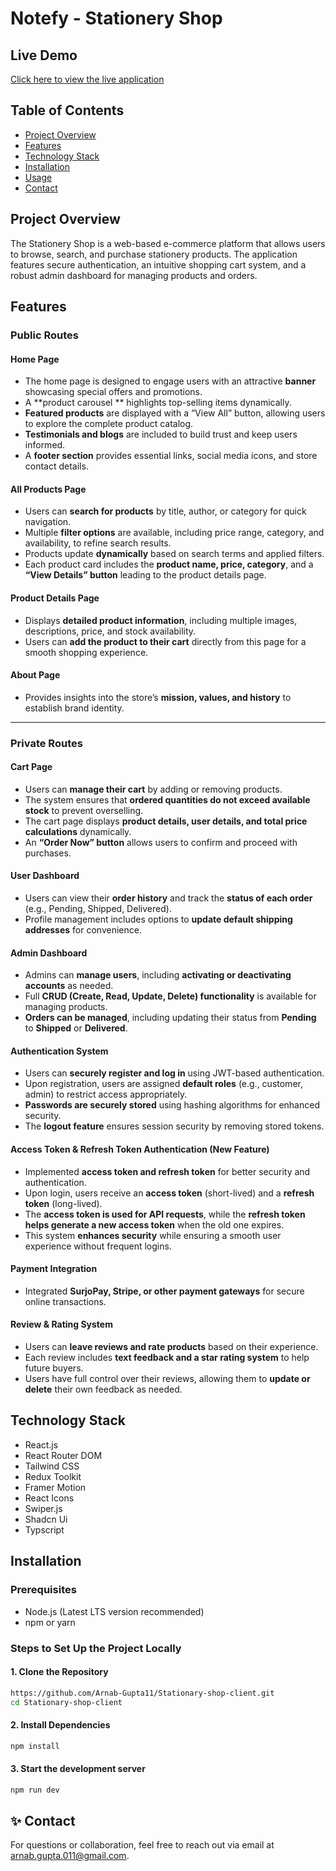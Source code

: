 # Notefy - Stationery Shop

## Live Demo

[Click here to view the live application](https://notefy-six.vercel.app/)

## Table of Contents

- [Project Overview](#project-overview)
- [Features](#features)
- [Technology Stack](#technology-stack)
- [Installation](#installation)
- [Usage](#usage)
- [Contact](#contact)

## Project Overview

The Stationery Shop is a web-based e-commerce platform that allows users to browse, search, and purchase stationery products. The application features secure authentication, an intuitive shopping cart system, and a robust admin dashboard for managing products and orders.

## Features

### Public Routes

#### Home Page

- The home page is designed to engage users with an attractive **banner** showcasing special offers and promotions.
- A **product carousel ** highlights top-selling items dynamically.
- **Featured products** are displayed with a “View All” button, allowing users to explore the complete product catalog.
- **Testimonials and blogs** are included to build trust and keep users informed.
- A **footer section** provides essential links, social media icons, and store contact details.

#### All Products Page

- Users can **search for products** by title, author, or category for quick navigation.
- Multiple **filter options** are available, including price range, category, and availability, to refine search results.
- Products update **dynamically** based on search terms and applied filters.
- Each product card includes the **product name, price, category**, and a **“View Details” button** leading to the product details page.

#### Product Details Page

- Displays **detailed product information**, including multiple images, descriptions, price, and stock availability.
- Users can **add the product to their cart** directly from this page for a smooth shopping experience.

#### About Page

- Provides insights into the store’s **mission, values, and history** to establish brand identity.

---

### Private Routes

#### Cart Page

- Users can **manage their cart** by adding or removing products.
- The system ensures that **ordered quantities do not exceed available stock** to prevent overselling.
- The cart page displays **product details, user details, and total price calculations** dynamically.
- An **“Order Now” button** allows users to confirm and proceed with purchases.

#### User Dashboard

- Users can view their **order history** and track the **status of each order** (e.g., Pending, Shipped, Delivered).
- Profile management includes options to **update default shipping addresses** for convenience.

#### Admin Dashboard

- Admins can **manage users**, including **activating or deactivating accounts** as needed.
- Full **CRUD (Create, Read, Update, Delete) functionality** is available for managing products.
- **Orders can be managed**, including updating their status from **Pending** to **Shipped** or **Delivered**.

#### Authentication System

- Users can **securely register and log in** using JWT-based authentication.
- Upon registration, users are assigned **default roles** (e.g., customer, admin) to restrict access appropriately.
- **Passwords are securely stored** using hashing algorithms for enhanced security.
- The **logout feature** ensures session security by removing stored tokens.

#### Access Token & Refresh Token Authentication (New Feature)

- Implemented **access token and refresh token** for better security and authentication.
- Upon login, users receive an **access token** (short-lived) and a **refresh token** (long-lived).
- The **access token is used for API requests**, while the **refresh token helps generate a new access token** when the old one expires.
- This system **enhances security** while ensuring a smooth user experience without frequent logins.

#### Payment Integration

- Integrated **SurjoPay, Stripe, or other payment gateways** for secure online transactions.

#### Review & Rating System

- Users can **leave reviews and rate products** based on their experience.
- Each review includes **text feedback and a star rating system** to help future buyers.
- Users have full control over their reviews, allowing them to **update or delete** their own feedback as needed.

## Technology Stack

- React.js
- React Router DOM
- Tailwind CSS
- Redux Toolkit
- Framer Motion
- React Icons
- Swiper.js
- Shadcn Ui
- Typscript

## Installation

### Prerequisites

- Node.js (Latest LTS version recommended)
- npm or yarn

### Steps to Set Up the Project Locally

#### **1. Clone the Repository**

```bash
https://github.com/Arnab-Gupta11/Stationary-shop-client.git
cd Stationary-shop-client
```

#### **2. Install Dependencies**

```bash
npm install
```

#### **3. Start the development server**

```bash
npm run dev
```

## ✨ **Contact**

For questions or collaboration, feel free to reach out via email at [arnab.gupta.011@gmail.com](mailto:arnab.gupta.011@gmail.com).
